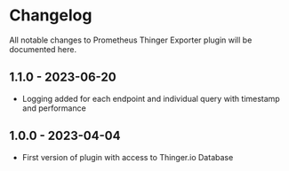 # Changelog
All notable changes to Prometheus Thinger Exporter plugin will be documented here.

## 1.1.0 - 2023-06-20
- Logging added for each endpoint and individual query with timestamp and performance

## 1.0.0 - 2023-04-04
- First version of plugin with access to Thinger.io Database

